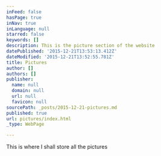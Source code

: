 ```yaml
---
inFeed: false
hasPage: true
inNav: true
inLanguage: null
starred: false
keywords: []
description: This is the picture section of the website
datePublished: '2015-12-21T13:53:13.412Z'
dateModified: '2015-12-21T13:52:55.781Z'
title: Pictures
author: []
authors: []
publisher:
  name: null
  domain: null
  url: null
  favicon: null
sourcePath: _posts/2015-12-21-pictures.md
published: true
url: pictures/index.html
_type: WebPage

---
```

This is where I shall store all the pictures